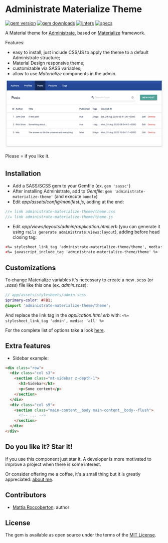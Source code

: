 # Administrate Materialize Theme
[![gem version](https://badge.fury.io/rb/administrate-materialize-theme.svg)](https://badge.fury.io/rb/administrate-materialize-theme)
[![gem downloads](https://badgen.net/rubygems/dt/administrate-materialize-theme)](https://rubygems.org/gems/administrate-materialize-theme)
[![linters](https://github.com/blocknotes/administrate-materialize-theme/actions/workflows/linters.yml/badge.svg)](https://github.com/blocknotes/administrate-materialize-theme/actions/workflows/linters.yml)
[![specs](https://github.com/blocknotes/administrate-materialize-theme/actions/workflows/specs.yml/badge.svg)](https://github.com/blocknotes/administrate-materialize-theme/actions/workflows/specs.yml)

A Material theme for [Administrate](https://github.com/thoughtbot/administrate), based on [Materialize](https://materializecss.com) framework.

Features:

- easy to install, just include CSS/JS to apply the theme to a default Administrate structure;
- Material Design responsive theme;
- customizable via SASS variables;
- allow to use *Materialize* components in the admin.

![screenshot](extra/screenshot.png)

Please :star: if you like it.

## Installation

- Add a SASS/SCSS gem to your Gemfile (ex. `gem 'sassc'`)
- After installing Administrate, add to *Gemfile*: `gem 'administrate-materialize-theme'` (and execute `bundle`)
- Edit *app/assets/config/manifest.js*, adding at the end:

```js
//= link administrate-materialize-theme/theme.css
//= link administrate-materialize-theme/theme.js
```

- Edit *app/views/layouts/admin/application.html.erb* (you can generate it using `rails generate administrate:views:layout`), adding before head closing tag:

```html
<%= stylesheet_link_tag 'administrate-materialize-theme/theme', media: 'all' %>
<%= javascript_include_tag 'administrate-materialize-theme/theme' %>
```

## Customizations

To change Materialize variables it's necessary to create a new *.scss* (or *.sass*) file like this one (ex. *admin.scss*):

```scss
// app/assets/stylesheets/admin.scss
$primary-color: #FB1;
@import 'administrate-materialize-theme/theme';
```

And replace the link tag in the *application.html.erb* with: `<%= stylesheet_link_tag 'admin', media: 'all' %>`

For the complete list of options take a look [here](app/assets/stylesheets/administrate-materialize-theme/components/_variables.scss).

## Extra features

- Sidebar example:

```html
<div class="row">
  <div class="col s3">
    <section class="mt-sidebar z-depth-1">
      <h3>Sidebar</h3>
      <p>Some content</p>
    </section>
  </div>
  <div class="col s9">
    <section class="main-content__body main-content__body--flush">
      <!-- ... -->
    </section>
  </div>
</div>
```

## Do you like it? Star it!

If you use this component just star it. A developer is more motivated to improve a project when there is some interest.

Or consider offering me a coffee, it's a small thing but it is greatly appreciated: [about me](https://www.blocknot.es/about-me).

## Contributors

- [Mattia Roccoberton](https://blocknot.es/): author

## License

The gem is available as open source under the terms of the [MIT License](https://opensource.org/licenses/MIT).
